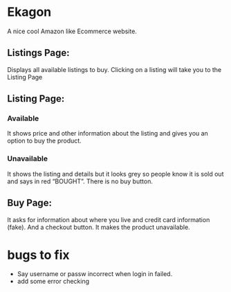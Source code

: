 # Ekagon

A nice cool Amazon like Ecommerce website.


## Listings Page: 

Displays all available listings to buy. Clicking on a listing will take you to the Listing Page

## Listing Page:

### Available

It shows price and other information about the listing and gives you an option to buy the product.

### Unavailable

It shows the listing and details but it looks grey so people know it is sold out and says in red “BOUGHT”. There is no buy button.

## Buy Page:

It asks for information about where you live and credit card information (fake). And a checkout button. It makes the product unavailable.



# bugs to fix

- Say username or passw incorrect when login in failed.
- add some error checking
